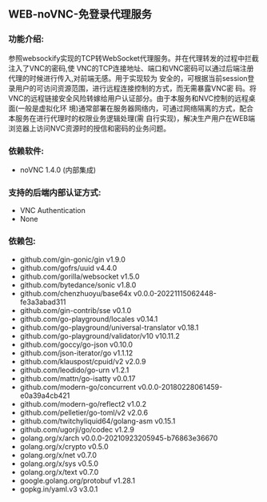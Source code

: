 ## WEB-noVNC-免登录代理服务

### 功能介绍:
参照websockify实现的TCP转WebSocket代理服务。并在代理转发的过程中拦截注入了VNC的密码,使
VNC的TCP连接地址、端口和VNC密码可以通过后端注册代理的时候进行传入,对前端无感。用于实现较为
安全的，可根据当前session登录用户的可访问资源范围，进行远程连接控制的方式，而无需暴露VNC密
码。将VNC的远程链接安全风险转嫁给用户认证部分。由于本服务和NVC控制的远程桌面(一般是虚拟化环
境)通常部署在服务器网络内，可通过网络隔离的方式，配合本服务在进行代理时的权限业务逻辑处理(需
自行实现)，解决生产用户在WEB端浏览器上访问NVC资源时的授信和密码的业务问题。

### 依赖软件:
- noVNC 1.4.0 (内部集成)

### 支持的后端内部认证方式:
- VNC Authentication
- None

### 依赖包:
- github.com/gin-gonic/gin v1.9.0
- github.com/gofrs/uuid v4.4.0
- github.com/gorilla/websocket v1.5.0
- github.com/bytedance/sonic v1.8.0
- github.com/chenzhuoyu/base64x v0.0.0-20221115062448-fe3a3abad311
- github.com/gin-contrib/sse v0.1.0
- github.com/go-playground/locales v0.14.1
- github.com/go-playground/universal-translator v0.18.1
- github.com/go-playground/validator/v10 v10.11.2
- github.com/goccy/go-json v0.10.0
- github.com/json-iterator/go v1.1.12
- github.com/klauspost/cpuid/v2 v2.0.9
- github.com/leodido/go-urn v1.2.1
- github.com/mattn/go-isatty v0.0.17
- github.com/modern-go/concurrent v0.0.0-20180228061459-e0a39a4cb421
- github.com/modern-go/reflect2 v1.0.2
- github.com/pelletier/go-toml/v2 v2.0.6
- github.com/twitchyliquid64/golang-asm v0.15.1
- github.com/ugorji/go/codec v1.2.9
- golang.org/x/arch v0.0.0-20210923205945-b76863e36670
- golang.org/x/crypto v0.5.0
- golang.org/x/net v0.7.0
- golang.org/x/sys v0.5.0
- golang.org/x/text v0.7.0
- google.golang.org/protobuf v1.28.1
- gopkg.in/yaml.v3 v3.0.1